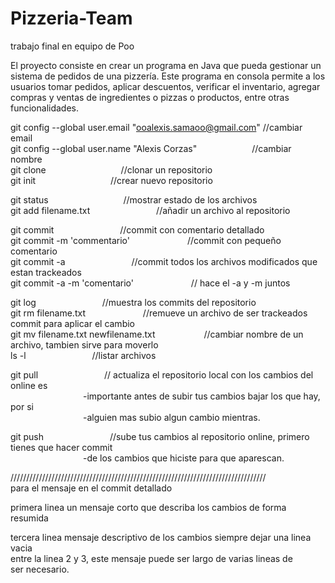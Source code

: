 # Pizzeria-Team
trabajo final en equipo de Poo  
  
El proyecto consiste en crear un programa en Java que pueda gestionar un sistema de pedidos de una pizzería. Este programa en consola permite a los usuarios tomar pedidos, aplicar descuentos, verificar el inventario, agregar compras y ventas de ingredientes o pizzas o productos, entre otras funcionalidades.
  
git config --global user.email "ooalexis.samaoo@gmail.com" //cambiar email  
git config --global user.name "Alexis Corzas"              &emsp;&emsp;&emsp;&emsp;&emsp;&emsp;//cambiar nombre  
git clone                                                &emsp;&emsp;&emsp;&emsp;&emsp;&emsp;&emsp;&emsp;  //clonar un repositorio  
git init                                              &emsp;&emsp;&emsp;&emsp;&emsp;&emsp;&emsp;&emsp;     //crear nuevo repositorio

git status                                          &emsp;&emsp;&emsp;&emsp;&emsp;&emsp;&emsp;&emsp;       //mostrar estado de los archivos  
git add filename.txt                               &emsp;&emsp;&emsp;&emsp;&emsp;&emsp;&emsp;        //añadir un archivo al repositorio  

git commit                                         &emsp;&emsp;&emsp;&emsp;&emsp;&emsp;&emsp;        //commit con comentario detallado  
git commit -m 'commentario'                         &emsp;&emsp;&emsp;&emsp;&emsp;&emsp;      //commit con pequeño comentario  
git commit -a                                 &emsp;&emsp;&emsp;&emsp;&emsp;&emsp;&emsp;       //commit todos los archivos modificados que estan trackeados  
git commit -a -m 'comentario'                        &emsp;&emsp;&emsp;&emsp;&emsp;&emsp;      // hace el -a y -m juntos  

git log                                               &emsp;&emsp;&emsp;&emsp;&emsp;&emsp;&emsp;     //muestra los commits del repositorio  
git rm filename.txt                            &emsp;&emsp;&emsp;&emsp;&emsp;&emsp;      //remueve un archivo de ser trackeados commit para aplicar el cambio  
git mv filename.txt newfilename.txt                 &emsp;&emsp;&emsp;&emsp;&emsp;     //cambiar nombre de un archivo, tambien sirve para moverlo  
ls -l                        &emsp;&emsp;&emsp;&emsp;&emsp;&emsp;&emsp;      //listar archivos  

git pull                 &emsp;&emsp;&emsp;&emsp;&emsp;&emsp;&emsp;       // actualiza el repositorio local con los cambios del online es  
                         &emsp;&emsp;&emsp;&emsp;&emsp;&emsp;&emsp;&emsp;         -importante antes de subir tus cambios bajar los que hay, por si  
                                         &emsp;&emsp;&emsp;&emsp;&emsp;&emsp;&emsp;&emsp;        -alguien mas subio algun cambio mientras.  

git push               &emsp;&emsp;&emsp;&emsp;&emsp;&emsp;&emsp;          //sube tus cambios al repositorio online, primero tienes que hacer commit  
                                                    &emsp;&emsp;&emsp;&emsp;&emsp;&emsp;&emsp;&emsp;          -de los cambios que hiciste para que aparescan.  



/////////////////////////////////////////////////////////////////////////////////  
para el mensaje en el commit detallado  
  
primera linea un mensaje corto que describa los cambios de forma resumida  
  
tercera linea mensaje descriptivo de los cambios siempre dejar una linea vacia  
entre la linea 2 y 3, este mensaje puede ser largo de varias lineas de  
ser necesario.  
